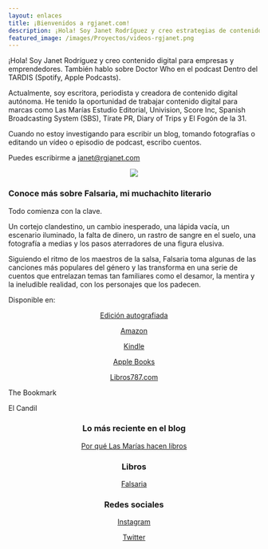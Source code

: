 ```yaml
---
layout: enlaces
title: ¡Bienvenidos a rgjanet.com!
description: ¡Hola! Soy Janet Rodríguez y creo estrategias de contenidos digitales y redes sociales para empresas y emprendedores.
featured_image: /images/Proyectos/videos-rgjanet.png
---
```


<p>¡Hola! Soy Janet Rodríguez y creo contenido digital para empresas y emprendedores. También hablo sobre Doctor Who en el podcast Dentro del TARDIS (Spotify, Apple Podcasts).</p>

<p>Actualmente, soy escritora, periodista y creadora de contenido digital autónoma. He tenido la oportunidad de trabajar contenido digital para marcas como Las Marías Estudio Editorial, Univision, Score Inc, Spanish Broadcasting System (SBS), Tírate PR, Diary of Trips y El Fogón de la 31.</p>

<p>Cuando no estoy investigando para escribir un blog, tomando fotografías o editando un vídeo o episodio de podcast, escribo cuentos.</p>

<p>Puedes escribirme a <a href="mailto:janet@rgjanet.com">janet@rgjanet.com</a></p>

<p align="center"><img src="https://www.rgjanet.com/images/rgjanet-4.png" align="center"></p>

<h3 align"center">Conoce más sobre Falsaria, mi muchachito literario</h3>

<p>Todo comienza con la clave.

<p>Un cortejo clandestino, un cambio inesperado, una lápida vacía, un escenario iluminado, la falta de dinero, un rastro de sangre en el suelo, una fotografía a medias y los pasos aterradores de una figura elusiva.</p>

<p>Siguiendo el ritmo de los maestros de la salsa, Falsaria toma algunas de las canciones más populares del género y las transforma en una serie de cuentos que entrelazan temas tan familiares como el desamor, la mentira y la ineludible realidad, con los personajes que los padecen.</p>

<p>Disponible en:</p>

<p align="center"><a href="https://jguardiolaescribe.myshopify.com/cart/42537536553184:1?channel=buy_button" class="button button--large">Edición autografiada</a></p>
<p align="center"><a href="https://www.amazon.com/dp/B09TYM5M4Q" class="button button--large">Amazon</a></p>
<p align="center"><a href="https://www.amazon.com/dp/B09TWVK9T6" class="button button--large">Kindle</a></p>
<p align="center"><a href="https://books.apple.com/us/book/falsaria/id1614466713" class="button button--large">Apple Books</a></p>
<p align="center"><a href="https://libros787.com/products/falsaria" class="button button--large">Libros787.com</a></p>
<p>The Bookmark</p>
<p>El Candil</p>

<h3 align="center">Lo más reciente en el blog</h3>

<p align="center"><a href="https://rgjanet.com/blog/las-marias-hacen-libros" class="button button--large">Por qué Las Marías hacen libros</a></p>
  
<h3 align="center">Libros</h3>
  
<p align="center"><a href="http://libros.rgjanet.com/" class="button button--large">Falsaria</a></p>

<h3 align="center">Redes sociales</h3>

<p align="center"><a href="https://www.instagram.com/rgjanet/" class="button button--large">Instagram</a></p>
<p align="center"><a href="https://twitter.com/RGJanet" class="button button--large">Twitter</a></p>

